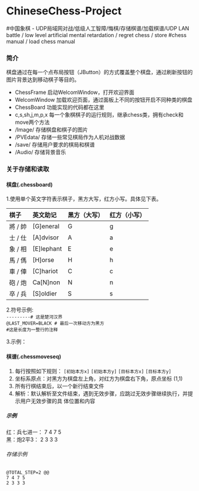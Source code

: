 # ChineseChess-Project
#中国象棋 - UDP局域网对战/低级人工智障/悔棋/存储棋谱/加载棋谱/UDP LAN battle / low level artificial mental retardation / regret chess / store #chess manual / load chess manual
### 简介
棋盘通过在每一个点布局按钮（JButton）的方式覆盖整个棋盘，通过刷新按钮的图片背景达到移动棋子等目的。
- ChessFrame  启动WelcomWindow，打开欢迎界面
- WelcomWindow  加载欢迎页面，通过面板上不同的按钮开启不同种类的棋盘
- ChessBoard 功能实现的代码都在这里
- c,s,sh,j,m,p,x  每一个象棋棋子的运行规则，继承chess类，拥有check和move两个方法
- /Image/ 存储棋盘和棋子的图片
- /PVEdata/ 存储一些常见棋局作为人机对战数据
- /save/ 存储用户要求的棋局和棋谱
- /Audio/ 存储背景音乐

### 关于存储和读取
#### 棋盘(.chessboard)
1.使用单个英文字符表示棋子，黑方大写，红方小写。具体见下表。

棋子 | 英文助记 | 黑方（大写）| 红方（小写）
:---- |:---- |:---- |:----
將 / 帥 | [G]eneral | G | g
士 / 仕 | [A]dvisor | A | a
象 / 相 | [E]lephant | E | e
馬 / 傌 | [H]orse | H | h
車 / 俥 | [C]hariot | C | c
砲 / 炮 | Ca[N]non | N | n
卒 / 兵 | [S]oldier | S | s

2.符号示例:         
` ---------# 这是楚河汉界 `   
`@LAST_MOVER=BLACK # 最后一次移动方为黑方  `   
` #这是长度为一整行的注释 `

3.示例：


#### 棋谱(.chessmoveseq)
1. 每行按照如下规则： `[初始本方x]` `[初始本方y]` `[目标本方x]` `[目标本方y]`    
2. 坐标系原点：对黑方为棋盘左上角，对红方为棋盘右下角，原点坐标 (1,1)    
3. 所有行棋结束后，以一个新行结束文件     
4. 解析：默认解析至文件结束，遇到无效步骤，应跳过无效步骤继续执行，并提示用户无效步骤的具 体位置和内容

##### 示例 
红：兵七进一： 7 4 7 5      
黑：炮2平3： 2 3 3 3
###### 存储示例
`@TOTAL_STEP=2 @@`    
`7 4 7 5`   
`2 3 3 3`


